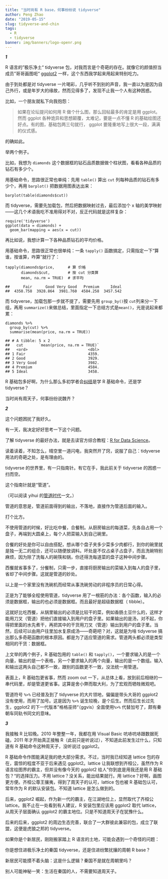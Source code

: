 ```yaml
---
title: "当时尚有 R base，何事纷纷说 tidyverse"
author: Peng Zhao
date: "2019-05-15"
slug: tidyverse-and-chin
tags:
  - R
  - tidyverse
banner: img/banners/logo-openr.png
---
```


***1***

R 语言的”极乐净土“ tidyverse 包，对我而言是个奇葩的存在。就像它的颜值担当成员”哥哥画图呃“ [ggplot2](https://openr.netlify.com/zh/blog/ggplot2-problems/) 一样，这个东西我学起来用起来特别吃力。

由于到处都是对 tidyverse 一片喝彩，几乎听不到别的声音，我一直以为是因为自己外行，或是年岁大的缘故，然而见得多了，发现不止我一个人有这种困惑。

<!--more-->

比如，一个朋友就私下向我抱怨：

> 如果在论坛提问如何用 R 做个什么图，那么回帖最多的肯定是用 ggplot。然而 ggplot 各种诡异和思想颠覆，太难记，要是一点不懂 R 的基础绘图还好点。有的图，基础包两三句就行， ggplot 要隆重地写上很大一段，满满的仪式感。

的确如此。

举两个例子。

比如，我想为 `diamonds` 这个数据框的钻石品质数据做个柱状图，看看各种品质的钻石有多少个。

用基础命令，思路很正常也单纯：先用 `table()` 算出 `cut` 列每种品质的钻石有多少个，再用 `barplot()` 把数据用图表达出来：

    barplot(table(diamonds$cut))

而 tidyverse，需要先加载包，然后把数据映射过去，最后添加个 x 轴的美学映射——这几个术语我吃不准用得对不对，反正代码就是这样复杂：

    require('tidyverse')
    ggplot(data = diamonds) + 
      geom_bar(mapping = aes(x = cut))

再比如说，我想计算一下各种品质钻石的平均价格。

用基础命令，思路很正常也很单纯：一条 `tapply()` 函数搞定，只需指定一下“算谁，按谁算，咋算”就行了：

    tapply(diamonds$price,      # 算 价格
           diamonds$cut,        # 按 cut 分类算
           mean, na.rm = TRUE)  # 求平均
    
    ##      Fair      Good Very Good   Premium     Ideal 
    ##  4358.758  3928.864  3981.760  4584.258  3457.542

而 tidyverse，加载包那一步就不提了，需要先用 `group_by()`按 `cut`列来分一下组，再用 `summarize()`来做总结，里面指定一下总结方式是`mean()`，光是说起来都累：

    diamonds %>% 
      group_by(cut) %>% 
      summarise(mean(price, na.rm = TRUE))
    
    ## # A tibble: 5 x 2
    ##   cut       `mean(price, na.rm = TRUE)`
    ##   <ord>                           <dbl>
    ## 1 Fair                            4359.
    ## 2 Good                            3929.
    ## 3 Very Good                       3982.
    ## 4 Premium                         4584.
    ## 5 Ideal                           3458.

R 基础包多好啊，为什么那么多初学者会[纠结](https://d.cosx.org/d/420667/3)是学 R 基础命令，还是学 tidyverse？

当时尚有周天子，何事纷纷说魏齐？

***2***

这个问题困扰了我好久。

有一天，我决定好好思考一下这个问题。

了解 tidyverse 的最好办法，就是去读官方综合教程：[R for Data Science](https://r4ds.had.co.nz/)。

读着读着，不知怎么，晴空里一道闪电，我突然开了窍，说服了自己：tidyverse 用法的奇葩之处，是有理由的。

tidyverse 的世界里，有一只指南针。有它在手，我此前关于 tidyverse 的困惑一扫而空。

这个指南针就是“管道”。

（可以阅读 yihui 的[管道时代](https://yihui.name/cn/2017/07/long-live-the-pipe/)一文。）

管道的意思是，管道前面得到的输出，不落地，直接作为管道后面的输入。

打个比方。

不使用管道的时候，好比吃中餐，合餐制。从厨房输出的每道菜，先各自占用一个盘子，再端到大圆桌上，每个人把菜输入到自己碗里。

合餐的好处是你可以自由搭配，想从哪个盘子夹多少菜多少肉都行，到你的碗里就是独一无二的组合，还可以随便放调料。坏处是不仅占桌子占盘子，而且洗碗特别麻烦，因为除了洗每人的碗筷和锅，你还得洗每道菜的盘子这种中间步骤。

西餐就省事多了，分餐制，只需一步，直接将厨房输出的菜输入到每人的盘子里，省却了中间步骤。这就是管道的妙处。

以上是一个家里没有洗碗机而经常从事洗碗劳动的非程序员的日常心得。

正是为了能够全程使用管道，tidyverse 用了一根筋的办法：各个函数，输入的必须是数据框，输出的也必须是数据框。而且最好是超级数据框（ tibble）。

这就好比吃西餐，从锅里输出的必须是比较干的菜，例如香肠土豆什么的，这样才能用刀叉（管道）把他们直接输入到用户的盘子里。如果输出的是汤，对不起，你得把里面的水先煮干，再把其中的干货用刀叉（管道）输出到用户的盘子里。当然，后续可以由用户往里加水复原成汤——奇葩吧？对，这就是为啥 tidyverse 搞出那么多奇葩函数的根本原因。都是为了适应管道的需求。管道两头都必须是类型相同的干货：数据框。

上文举的两个例子，R 基础包用的 `table()` 和 `tapply()`，一个要求输入的是一个向量，输出的是一个表格，另一个要求输入的两个向量，输出的是一个数组。输入和输出这两头自己都不一致，跟别的函数更不一致，没法统一用管道。

表面上，R 基础包更省事，然而 zoom out 一下，从总体上看，放到前后相继的一串代码里，却是管道更省事。这算是舍小弊而取大利，为了宏观而牺牲微观吧。

管道符号 `%>%` 已经普及到了 tidyverse 的大片领地，偏偏是带头大哥的 ggplot2 没有使用，而用了加号。这是因为 `%>%` 诞生较晚，是个后生。然而后生长过先生，ggplot2 的下一代版本”格格巫师“（ggvis）全面使用`%>%` 代替加号了，颇有秦朝车同轨书同文的意味。



***3***

我接触 R 比较晚。2010 年整整一年，我都在用 Visual Basic 吭哧吭哧跟数据死磕，2011 年才开始真正接触 R（此前只是听说过），不知道此前发生过什么，只知道有 R 基础命令这种周天子，没听说过 ggplot2。

R 基础命令作图能满足我的绝大部分需求。不过，当时我已经知道 lattice 包的存在，震惊的程度不亚于后来遇见 ggplot2。lattice 让我联想到齐桓公，虽然作为 R 语言绘图界的霸主，但并没有像今天的 ggplot2 给人”你到底是用我还是用 R 基础包？“的选择压力。不用 lattice？没关系，能出结果就行。用 lattice？好啊，画图更方便。齐桓公尊王攘夷，得到了周天子的认可，lattice 包也被 R 基础包认可，常年作为 R 的默认安装包。不知道 lattice 是怎么做到的。

后来，ggplot2 崛起，作为新一代的霸主，在江湖地位上，显然取代了齐桓公 lattice。我不止在一处看到有人建议，R 安装包里应该用 ggplot2 取代 lattice，从周天子层面确认 ggplot2 的霸主地位。只是不知道周天子在犹豫什么。

后来的后来，ggplot2 的周边生态完善，联合了一大群彼此兼容的包，成立了联盟，这便是虎狼之邦的 tidyverse。

如果你是个新居民，刚刚搬家踏上 R 语言的土地，可能会遇到一个奇怪的问题：

你是想住进极乐净土的秦国 tidyverse，还是住进纷繁扰攘的周朝 R base？

新居民可能摸不着头脑：这是什么逻辑？秦国不是就在周朝里吗？

别人可能神秘一笑：生活在秦国的人，不需要知道周天子。

